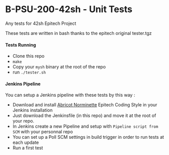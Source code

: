 # B-PSU-200-42sh - Unit Tests

Any tests for 42sh Epitech Project

These tests are written in bash thanks to the epitech original tester.tgz


#### Tests Running

* Clone this repo
* `make`
* Copy your `mysh` binary at the root of the repo
* run `./tester.sh`

#### Jenkins Pipeline

You can setup a Jenkins pipeline with these tests by this way :

* Download and install [Abricot Norminette](https://https://github.com/Just1truc/Abricot-Norminette) Epitech Coding Style in your Jenkins installation
* Just download the Jenkinsfile (in this repo) and move it at the root of your repo.
* In Jenkins create a new Pipeline and setup with `Pipeline script from SCM` with your personnal repo
* You can set up a Poll SCM settings in build trigger in order to run tests at each update
* Run a first test
